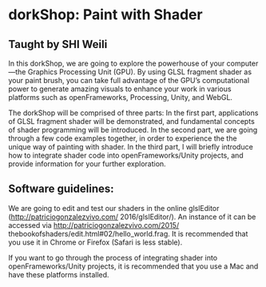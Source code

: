 # dorkShop: Paint with Shader

## Taught by **SHI Weili**

In this dorkShop, we are going to explore the powerhouse of your computer—the Graphics Processing Unit (GPU). By using GLSL fragment shader as your paint brush, you can take full advantage of the GPU’s computational power to generate amazing visuals to enhance your work in various platforms such as openFrameworks, Processing, Unity, and WebGL.

The dorkShop will be comprised of three parts: In the first part, applications of GLSL fragment shader will be demonstrated, and fundamental concepts of shader programming will be introduced. In the second part, we are going through a few code examples together, in order to experience the the unique way of painting with shader. In the third part, I will briefly introduce how to integrate shader code into openFrameworks/Unity projects, and provide information for your further exploration.

## Software guidelines:

We are going to edit and test our shaders in the online glslEditor (http://patriciogonzalezvivo.com/
2016/glslEditor/). An instance of it can be accessed via http://patriciogonzalezvivo.com/2015/ thebookofshaders/edit.html#02/hello_world.frag. It is recommended that you use it in Chrome or Firefox (Safari is less stable).

If you want to go through the process of integrating shader into openFrameworks/Unity projects, it is recommended that you use a Mac and have these platforms installed.
